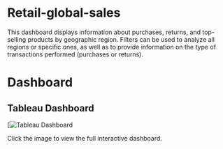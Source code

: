 # Retail-global-sales

This dashboard displays information about purchases, returns, and top-selling products by geographic region. Filters can be used to analyze all regions or specific ones, as well as to provide information on the type of transactions performed (purchases or returns).

# Dashboard
## Tableau Dashboard

[![Tableau Dashboard](https://public.tableau.com/app/profile/alfredo.lopez2632/viz/Dashboard_datos_de_ventas/Dashboard1)

Click the image to view the full interactive dashboard.

